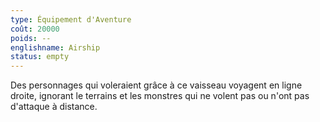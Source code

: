 ```yaml
---
type: Équipement d'Aventure
coût: 20000
poids: --
englishname: Airship
status: empty
---
```


Des personnages qui voleraient grâce à ce vaisseau voyagent en ligne droite, ignorant le terrains et les monstres qui ne volent pas ou n'ont pas d'attaque à distance.

